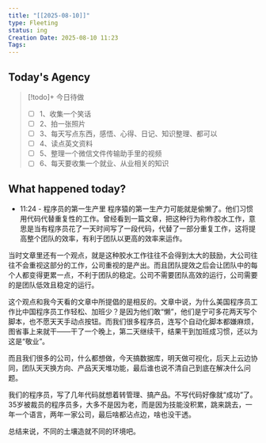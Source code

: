 ```yaml
---
title: "[[2025-08-10]]"
type: Fleeting
status: ing
Creation Date: 2025-08-10 11:23
Tags:
---
```

## Today's Agency
> [!todo]+ 今日待做
> - [ ] 1、收集一个笑话
> - [ ] 2、拍一张照片
> - [ ] 3、每天写点东西，感悟、心得、日记、知识整理、都可以
> - [ ] 4、读点英文资料
> - [ ] 5、整理一个微信文件传输助手里的视频
> - [ ] 6、每天要收集一个就业、从业相关的知识

## What happened today?
- 11:24 - 程序员的第一生产里
程序猿的第一生产力可能就是偷懒了。他们习惯用代码代替重复性的工作。曾经看到一篇文章，把这种行为称作胶水工作，意思是当有程序员花了一天时间写了一段代码，代替了一部分重复工作，这将提高整个团队的效率，有利于团队以更高的效率来运作。

当时文章里还有一个观点，就是这种胶水工作往往不会得到太大的鼓励，大公司往往不会重视这部分的工作，公司重视的是产出。而且团队提效之后会让团队中的每个人都变得更累一点，不利于团队的稳定。公司不需要团队高效的运行，公司需要的是团队低效且稳定的运行。

这个观点和我今天看的文章中所提倡的是相反的。文章中说，为什么美国程序员工作比中国程序员工作轻松、加班少？是因为他们敢“懒”，他们是宁可多花两天写个脚本，也不愿天天手动点按钮。而我们很多程序员，连写个自动化脚本都嫌麻烦，图省事上来就干——干了一个晚上，第二天继续干，结果干到加班成习惯，还以为这是“敬业”。

而且我们很多的公司，什么都想做，今天搞数据库，明天做可视化，后天上云边协同，团队天天换方向、产品天天堆功能，最后谁也说不清自己到底在解决什么问题。

我们的程序员，写了几年代码就想着转管理、搞产品。不写代码好像就“成功”了。35岁被裁员的程序员多，大多不是因为老，而是因为技能没积累，跳来跳去，一年一个语言，两年一家公司，最后啥都沾点边，啥也没干透。

总结来说，不同的土壤造就不同的环境吧。